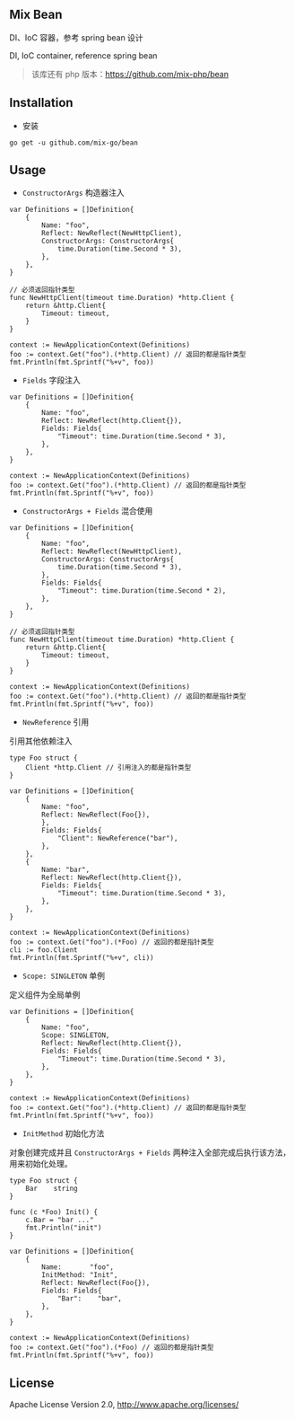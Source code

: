 ## Mix Bean

DI、IoC 容器，参考 spring bean 设计

DI, IoC container, reference spring bean

> 该库还有 php 版本：https://github.com/mix-php/bean

## Installation

- 安装

```
go get -u github.com/mix-go/bean
```

## Usage

- `ConstructorArgs` 构造器注入

```golang
var Definitions = []Definition{
    {
        Name: "foo",
        Reflect: NewReflect(NewHttpClient),
        ConstructorArgs: ConstructorArgs{
            time.Duration(time.Second * 3),
        },
    },
}

// 必须返回指针类型
func NewHttpClient(timeout time.Duration) *http.Client {
    return &http.Client{
        Timeout: timeout,
    }
}

context := NewApplicationContext(Definitions)
foo := context.Get("foo").(*http.Client) // 返回的都是指针类型
fmt.Println(fmt.Sprintf("%+v", foo))
```

- `Fields` 字段注入

```golang
var Definitions = []Definition{
    {
        Name: "foo",
        Reflect: NewReflect(http.Client{}),
        Fields: Fields{
            "Timeout": time.Duration(time.Second * 3),
        },
    },
}

context := NewApplicationContext(Definitions)
foo := context.Get("foo").(*http.Client) // 返回的都是指针类型
fmt.Println(fmt.Sprintf("%+v", foo))
```

- `ConstructorArgs + Fields` 混合使用

```golang
var Definitions = []Definition{
    {
        Name: "foo",
        Reflect: NewReflect(NewHttpClient),
        ConstructorArgs: ConstructorArgs{
            time.Duration(time.Second * 3),
        },
        Fields: Fields{
            "Timeout": time.Duration(time.Second * 2),
        },
    },
}

// 必须返回指针类型
func NewHttpClient(timeout time.Duration) *http.Client {
    return &http.Client{
        Timeout: timeout,
    }
}

context := NewApplicationContext(Definitions)
foo := context.Get("foo").(*http.Client) // 返回的都是指针类型
fmt.Println(fmt.Sprintf("%+v", foo))
```

- `NewReference` 引用

引用其他依赖注入

```golang
type Foo struct {
    Client *http.Client // 引用注入的都是指针类型
}

var Definitions = []Definition{
    {
        Name: "foo",
        Reflect: NewReflect(Foo{}),
        },
        Fields: Fields{
            "Client": NewReference("bar"),
        },
    },
    {
        Name: "bar",
        Reflect: NewReflect(http.Client{}),
        Fields: Fields{
            "Timeout": time.Duration(time.Second * 3),
        },
    },
}

context := NewApplicationContext(Definitions)
foo := context.Get("foo").(*Foo) // 返回的都是指针类型
cli := foo.Client
fmt.Println(fmt.Sprintf("%+v", cli))
```

- `Scope: SINGLETON` 单例

定义组件为全局单例

```golang
var Definitions = []Definition{
    {
        Name: "foo",
        Scope: SINGLETON,
        Reflect: NewReflect(http.Client{}),
        Fields: Fields{
            "Timeout": time.Duration(time.Second * 3),
        },
    },
}

context := NewApplicationContext(Definitions)
foo := context.Get("foo").(*http.Client) // 返回的都是指针类型
fmt.Println(fmt.Sprintf("%+v", foo))
```

- `InitMethod` 初始化方法

对象创建完成并且 `ConstructorArgs + Fields` 两种注入全部完成后执行该方法，用来初始化处理。

```golang
type Foo struct {
    Bar    string
}

func (c *Foo) Init() {
    c.Bar = "bar ..."
    fmt.Println("init")
}

var Definitions = []Definition{
    {
        Name:       "foo",
        InitMethod: "Init",
        Reflect: NewReflect(Foo{}),
        Fields: Fields{
            "Bar":    "bar",
        },
    },
}

context := NewApplicationContext(Definitions)
foo := context.Get("foo").(*Foo) // 返回的都是指针类型
fmt.Println(fmt.Sprintf("%+v", foo))
```

## License

Apache License Version 2.0, http://www.apache.org/licenses/
